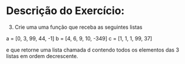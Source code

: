 # Descrição do Exercício:

3. Crie uma uma função que receba as seguintes listas 

a = [0, 3, 99, 44, -1] 
b = [4, 6, 9, 10, -349] 
c = [1, 1, 1, 99, 37] 

e que retorne uma lista chamada d contendo todos os elementos
das 3 listas em ordem decrescente.
